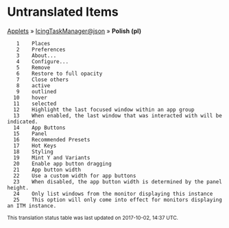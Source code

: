 # Untranslated Items
[Applets](../../../README.md) &#187; [IcingTaskManager@json](../README.md) &#187; **Polish (pl)**

       1	Places
       2	Preferences
       3	About...
       4	Configure...
       5	Remove
       6	Restore to full opacity
       7	Close others
       8	active
       9	outlined
      10	hover
      11	selected
      12	Highlight the last focused window within an app group
      13	When enabled, the last window that was interacted with will be indicated.
      14	App Buttons
      15	Panel
      16	Recommended Presets
      17	Hot Keys
      18	Styling
      19	Mint Y and Variants
      20	Enable app button dragging
      21	App button width
      22	Use a custom width for app buttons
      23	When disabled, the app button width is determined by the panel height.
      24	Only list windows from the monitor displaying this instance
      25	This option will only come into effect for monitors displaying an ITM instance.

<sup>This translation status table was last updated on 2017-10-02, 14:37 UTC.</sup>
